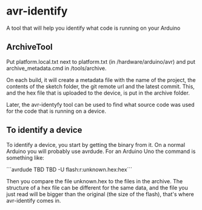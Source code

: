 # avr-identify
A tool that will help you identify what code is running on your Arduino


## ArchiveTool
Put platform.local.txt next to platform.txt (in /hardware/arduino/avr) 
and put archive_metadata.cmd in /tools/archive.

On each build, it will create a metadata file with the name of the project, the contents of the sketch folder, the git remote url and the latest commit.
This, and the hex file that is uploaded to the device, is put in the archive folder.

Later, the avr-identyfy tool can be used to find what source code was used for the code that is running on a device.

## To identify a device
To identify a device, you start by getting the binary from it. On a normal Arduino you will probably use avrdude.
For an Arduino Uno the command is something like:

´´´avrdude TBD TBD -U flash:r:unknown.hex:hex´´´

Then you compare the file unknown.hex to the files in the archive. The structure of a hex file can be different for the same data, and the file you just read will be bigger than the original (the size of the flash), that's where avr-identify comes in.

